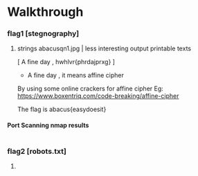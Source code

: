 # Walkthrough

### flag1 [stegnography]

1. strings abacusqn1.jpg | less
    interesting output printable texts
    
    [ A fine day , hwhlvr{phrdajprxg}  ]
    - A fine day , it means affine cipher

    By using some online crackers for affine cipher 
    Eg: https://www.boxentriq.com/code-breaking/affine-cipher

    The flag is abacus{easydoesit}


#### Port Scanning nmap results

```bash


```
### flag2 [robots.txt]

1. 
    